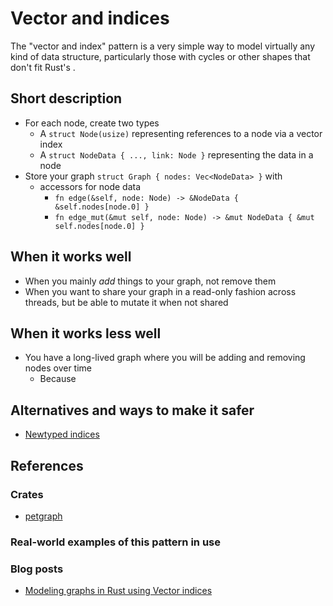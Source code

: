# Vector and indices

The "vector and index" pattern is a very simple way to model virtually any kind of data structure, particularly those with cycles or other shapes that don't fit Rust's .

## Short description

* For each node, create two types
    * A `struct Node(usize)` representing references to a node via a vector index
    * A `struct NodeData { ..., link: Node }` representing the data in a node
* Store your graph `struct Graph { nodes: Vec<NodeData> }` with
    * accessors for node data
        * `fn edge(&self, node: Node) -> &NodeData { &self.nodes[node.0] }`
        * `fn edge_mut(&mut self, node: Node) -> &mut NodeData { &mut self.nodes[node.0] }`

## When it works well

* When you mainly *add* things to your graph, not remove them
* When you want to share your graph in a read-only fashion across threads, but be able to mutate it when not shared

## When it works less well

* You have a long-lived graph where you will be adding and removing nodes over time
    * Because 

## Alternatives and ways to make it safer

* [Newtyped indices](./newtyped_indices.md)

## References

### Crates

* [petgraph](https://crates.io/crates/petgraph)

### Real-world examples of this pattern in use

### Blog posts

* [Modeling graphs in Rust using Vector indices](https://smallcultfollowing.com/babysteps/blog/2015/04/06/modeling-graphs-in-rust-using-vector-indices/)



